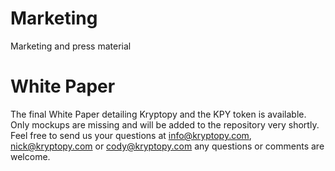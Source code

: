 # Marketing
Marketing and press material

# White Paper
The final White Paper detailing Kryptopy and the KPY token is available. Only mockups are missing and will be added to the repository very shortly. Feel free to send us your questions at info@kryptopy.com, nick@kryptopy.com or cody@kryptopy.com any questions or comments are welcome. 
